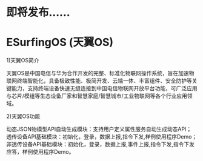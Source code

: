 # 即将发布......

# ESurfingOS (天翼OS)

1)天翼OS简介

  天翼OS是中国电信与华为合作开发的完整、标准化物联网操作系统，旨在加速物联网终端智能化，具备极致性能、极简开发、云端一体、丰富组件、安全防护等关键能力，支持终端设备快速无缝连接到中国电信物联网开放平台功能，可广泛应用与芯片/模组等生态设备厂家和智慧家庭/智慧城市/工业物联网等各个行业应用领域。

2)天翼OS功能

  动态JSON物模型API自动生成模块：支持用户定义属性服务自动生成动态API；<br/>
  透传设备API基础模块：初始化，登录，数据上报,指令下发,样例使用程序Demo；<br/>
  非透传设备API基础模块：初始化，登录，数据上报,事件上报,指令下发,指令下发应答，样例使用程序Demo。<br/>

